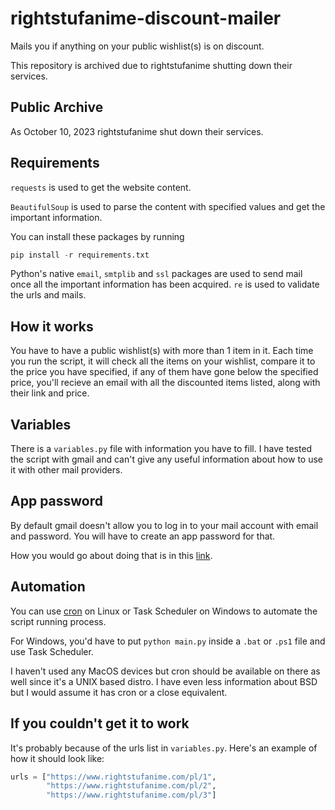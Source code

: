 # rightstufanime-discount-mailer

Mails you if anything on your public wishlist(s) is on discount.

This repository is archived due to rightstufanime shutting down their services.

## Public Archive

As October 10, 2023 rightstufanime shut down their services.

## Requirements

`requests` is used to get the website content.

`BeautifulSoup` is used to parse the content with specified values and get the important information.

You can install these packages by running

```Python
pip install -r requirements.txt
```

Python's native `email`, `smtplib` and `ssl` packages are used to send mail once all the important information has been acquired. `re` is used to validate the urls and mails.

## How it works

You have to have a public wishlist(s) with more than 1 item in it. Each time you run the script, it will check all the items on your wishlist, compare it to the price you have specified, if any of them have gone below the specified price, you'll recieve an email with all the discounted items listed, along with their link and price.

## Variables

There is a `variables.py` file with information you have to fill. I have tested the script with gmail and can't give any useful information about how to use it with other mail providers.

## App password

By default gmail doesn't allow you to log in to your mail account with email and password. You will have to create an app password for that.

How you would go about doing that is in this [link](https://help.warmupinbox.com/en/articles/4934806-configure-for-google-workplace-with-two-factor-authentication-2fa).

## Automation

You can use [cron](https://opensource.com/article/17/11/how-use-cron-linux) on Linux or Task Scheduler on Windows to automate the script running process.

For Windows, you'd have to put `python main.py` inside a `.bat` or `.ps1` file and use Task Scheduler.

I haven't used any MacOS devices but cron should be available on there as well since it's a UNIX based distro. I have even less information about BSD but I would assume it has cron or a close equivalent.

## If you couldn't get it to work

It's probably because of the urls list in `variables.py`. Here's an example of how it should look like:

```Python
urls = ["https://www.rightstufanime.com/pl/1",
        "https://www.rightstufanime.com/pl/2",
        "https://www.rightstufanime.com/pl/3"]
```
